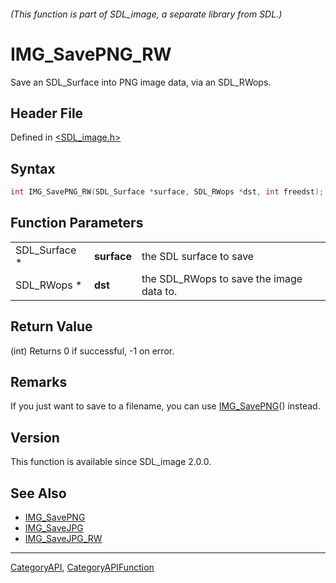 ###### (This function is part of SDL_image, a separate library from SDL.)
# IMG_SavePNG_RW

Save an SDL_Surface into PNG image data, via an SDL_RWops.

## Header File

Defined in [<SDL_image.h>](https://github.com/libsdl-org/SDL_image/blob/SDL2/include/SDL_image.h)

## Syntax

```c
int IMG_SavePNG_RW(SDL_Surface *surface, SDL_RWops *dst, int freedst);
```

## Function Parameters

|               |             |                                          |
| ------------- | ----------- | ---------------------------------------- |
| SDL_Surface * | **surface** | the SDL surface to save                  |
| SDL_RWops *   | **dst**     | the SDL_RWops to save the image data to. |

## Return Value

(int) Returns 0 if successful, -1 on error.

## Remarks

If you just want to save to a filename, you can use
[IMG_SavePNG](IMG_SavePNG)() instead.

## Version

This function is available since SDL_image 2.0.0.

## See Also

- [IMG_SavePNG](IMG_SavePNG)
- [IMG_SaveJPG](IMG_SaveJPG)
- [IMG_SaveJPG_RW](IMG_SaveJPG_RW)

----
[CategoryAPI](CategoryAPI), [CategoryAPIFunction](CategoryAPIFunction)

